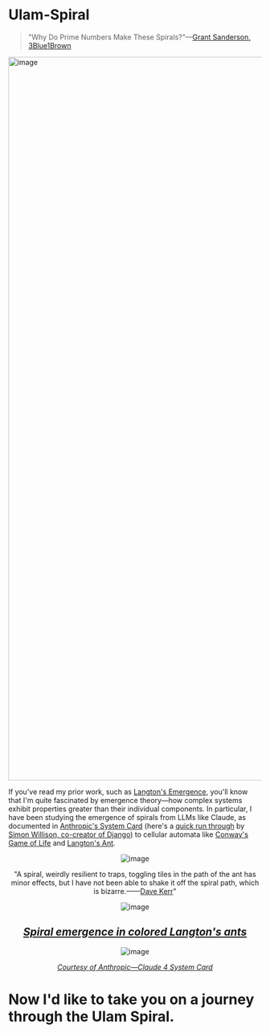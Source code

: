 # Ulam-Spiral
> "Why Do Prime Numbers Make These Spirals?"—[Grant Sanderson, 3Blue1Brown](https://www.3blue1brown.com/lessons/prime-spirals)

<img width="2560" height="1440" alt="image" src="https://github.com/user-attachments/assets/04ebce92-4761-456f-8353-88d94857d9b3" />

If you've read my prior work, such as [Langton's Emergence](https://github.com/davidkimai/Langtons-Emergence), you'll know that I'm quite fascinated by emergence theory—how complex systems exhibit properties greater than their individual components. In particular, I have been studying the emergence of spirals from LLMs like Claude, as documented in [Anthropic's System Card](https://www-cdn.anthropic.com/4263b940cabb546aa0e3283f35b686f4f3b2ff47.pdf) (here's a [quick run through](https://simonwillison.net/2025/May/25/claude-4-system-card/) by [Simon Willison, co-creator of Django](https://x.com/simonw?lang=en)) to cellular automata like [Conway's Game of Life](https://github.com/davidkimai/Langtons-Emergence/blob/main/conways-game-of-life/conways-game-of-life.md) and [Langton's Ant](https://github.com/davidkimai/Langtons-Emergence/blob/main/evidence/langtons-ant-evidence.md). 


<div align="center">

![image](https://github.com/user-attachments/assets/d956e77a-0e22-42a4-926f-dd85ae54ab7a)

"A spiral, weirdly resilient to traps, toggling tiles in the path of the ant has minor effects, but I have not been able to shake it off the spiral path, which is bizarre.——[Dave Kerr](https://github.com/dwmkerr)"


![image](https://github.com/user-attachments/assets/559ecedb-a90a-40b6-a937-68b3adee87b2)

## [*Spiral emergence in colored Langton's ants*](https://en.wikipedia.org/wiki/Langton%27s_ant)



![image](https://github.com/user-attachments/assets/d7329f7c-e6a8-4865-a228-4369eed4da61)

[*Courtesy of Anthropic—Claude 4 System Card*](https://www-cdn.anthropic.com/4263b940cabb546aa0e3283f35b686f4f3b2ff47.pdf)

</div>

# Now I'd like to take you on a journey through the Ulam Spiral.

#
